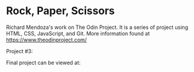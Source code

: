 # Rock, Paper, Scissors
Richard Mendoza's work on The Odin Project. It is a series of project using HTML, CSS, JavaScript, and Git. More information found at https://www.theodinproject.com/

Project #3: 

Final project can be viewed at: 
